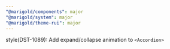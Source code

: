 ```yaml
---
"@marigold/components": major
"@marigold/system": major
"@marigold/theme-rui": major
---
```


style(DST-1089): Add expand/collapse animation to `<Accordion>`
